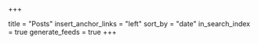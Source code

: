 +++


title = "Posts"
insert_anchor_links = "left"
sort_by = "date"
in_search_index = true
generate_feeds = true
+++



